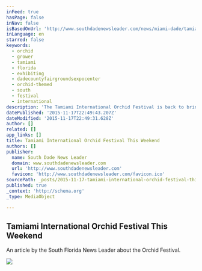 ```yaml
---
inFeed: true
hasPage: false
inNav: false
isBasedOnUrl: 'http://www.southdadenewsleader.com/news/miami-dade/tamiami-international-orchid-festival-this-weekend/article_2b662f56-9ce8-11e4-9f03-b77604043b68.html'
inLanguage: en
starred: false
keywords:
  - orchid
  - grower
  - tamiami
  - florida
  - exhibiting
  - dadecountyfairgroundsexpocenter
  - orchid-themed
  - south
  - festival
  - international
description: 'The Tamiami International Orchid Festival is back to bring the entire orchid community of South Florida together, on Saturday, January 17th and Sunday, January 18th at the DadeCountyFairgroundsExpoCenter. In its twelfth year, the Tamiami International Orchid Festival is truly national and international in scope, hosting fifty growers from all over the US and countries around the world, including Malaysia, Thailand, Taiwan, the Philippines, Brazil, Jamaica, Venezuela, Ecuador, and Peru.'
datePublished: '2015-11-17T22:49:43.207Z'
dateModified: '2015-11-17T22:49:31.628Z'
author: []
related: []
app_links: []
title: Tamiami International Orchid Festival This Weekend
authors: []
publisher:
  name: South Dade News Leader
  domain: www.southdadenewsleader.com
  url: 'http://www.southdadenewsleader.com'
  favicon: 'http://www.southdadenewsleader.com/favicon.ico'
sourcePath: _posts/2015-11-17-tamiami-international-orchid-festival-this-weekend.md
published: true
_context: 'http://schema.org'
_type: MediaObject

---
```

<article style=""><h1>Tamiami International Orchid Festival This Weekend</h1><p>An article by the South Florida News Leader about the Orchid Festival.</p><img src="http://southdadenewsleader.com/content/tncms/live/global/resources/images/_site/og-image.jpg" /></article>